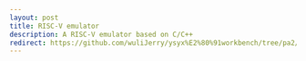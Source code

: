 ```yaml
---
layout: post
title: RISC-V emulator
description: A RISC-V emulator based on C/C++
redirect: https://github.com/wuliJerry/ysyx%E2%80%91workbench/tree/pa2/nemu
---
```

